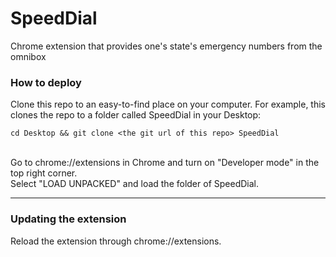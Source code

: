 # SpeedDial
Chrome extension that provides one's state's emergency numbers from the omnibox
<br>
### How to deploy
Clone this repo to an easy-to-find place on your computer. For example, this clones the repo to a folder called SpeedDial in your Desktop:
```
cd Desktop && git clone <the git url of this repo> SpeedDial
```
<br>
Go to chrome://extensions in Chrome and turn on "Developer mode" in the top right corner.
<br>
Select "LOAD UNPACKED" and load the folder of SpeedDial.
<hr>

### Updating the extension
Reload the extension through chrome://extensions.
